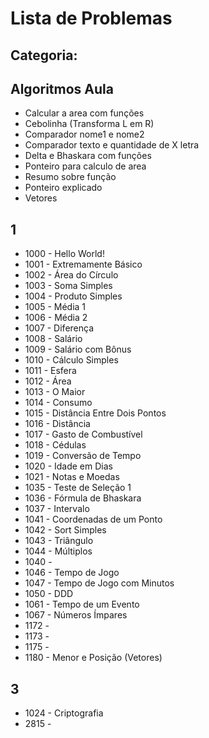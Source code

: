 # Lista de Problemas

## Categoria:

## Algoritmos Aula

* Calcular a area com funções
* Cebolinha (Transforma L em R)
* Comparador nome1 e nome2
* Comparador texto e quantidade de X letra
* Delta e Bhaskara com funções 
* Ponteiro para calculo de area
* Resumo sobre função
* Ponteiro explicado
* Vetores

## 1

* 1000 - Hello World! 
* 1001 - Extremamente Básico
* 1002 - Área do Círculo
* 1003 - Soma Simples
* 1004 - Produto Simples
* 1005 - Média 1
* 1006 - Média 2
* 1007 - Diferença
* 1008 - Salário
* 1009 - Salário com Bônus
* 1010 - Cálculo Simples
* 1011 - Esfera
* 1012 - Área
* 1013 - O Maior
* 1014 - Consumo
* 1015 - Distância Entre Dois Pontos
* 1016 - Distância
* 1017 - Gasto de Combustível
* 1018 - Cédulas
* 1019 - Conversão de Tempo
* 1020 - Idade em Dias
* 1021 - Notas e Moedas
* 1035 - Teste de Seleção 1
* 1036 - Fórmula de Bhaskara
* 1037 - Intervalo
* 1041 - Coordenadas de um Ponto
* 1042 - Sort Simples
* 1043 - Triângulo
* 1044 - Múltiplos
* 1040 -
* 1046 - Tempo de Jogo
* 1047 - Tempo de Jogo com Minutos
* 1050 - DDD
* 1061 - Tempo de um Evento
* 1067 - Números Ímpares
* 1172 -
* 1173 -
* 1175 -
* 1180 - Menor e Posição (Vetores)

## 3

* 1024 - Criptografia
* 2815 -



